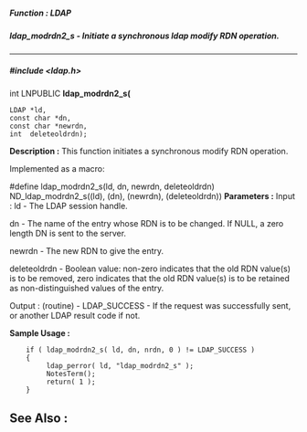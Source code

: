 ##### Function : LDAP
##### ldap_modrdn2_s - Initiate a synchronous ldap modify RDN operation.
---
##### #include <ldap.h>
int LNPUBLIC **ldap_modrdn2_s(**

	LDAP *ld,
	const char *dn,
	const char *newrdn,
	int  deleteoldrdn);
**Description :**
This function initiates a synchronous modify RDN operation.

Implemented as a macro:

#define ldap_modrdn2_s(ld, dn, newrdn, deleteoldrdn)\
	        ND_ldap_modrdn2_s((ld), (dn), (newrdn), (deleteoldrdn))
**Parameters :**
Input :
ld  -  The LDAP session handle.

dn  -  The name of the entry whose RDN is to be changed.  If NULL, a zero length DN is sent to the server.

newrdn  -  The new RDN to give the entry.

deleteoldrdn  -  Boolean value: non-zero indicates that the old RDN value(s) is to be removed, zero indicates that the old RDN value(s) is to be retained as non-distinguished values of the entry.

Output :
(routine)  -  LDAP_SUCCESS  - If the request was successfully sent, or another LDAP result code if not.


**Sample Usage :**
```
    if ( ldap_modrdn2_s( ld, dn, nrdn, 0 ) != LDAP_SUCCESS )
    {
         ldap_perror( ld, "ldap_modrdn2_s" );
         NotesTerm();
         return( 1 );
    }
```
**See Also :**
[](D:/md_files/.md)
---
